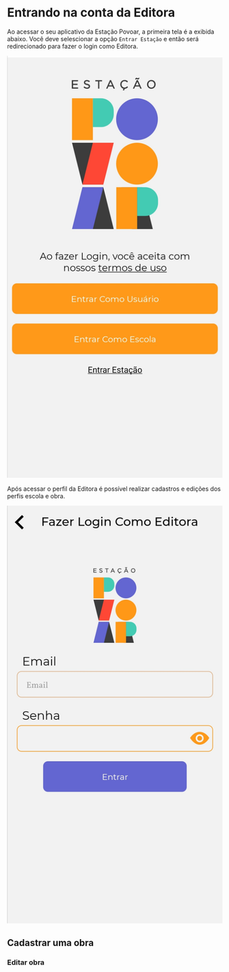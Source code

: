 
# Entrando na conta da Editora

Ao acessar o seu aplicativo da Estação Povoar, a primeira tela é a exibida abaixo. Você deve selescionar a opção ``Entrar Estação`` e então será redirecionado para fazer o login como Editora.

![Tela Inicial](./imagens/editora1.jpg)

Após acessar o perfil da Editora é possível realizar cadastros e edições dos perfis escola e obra.

![Tela Editora](./imagens/editora2.jpg)

## Cadastrar uma obra

### Editar obra
